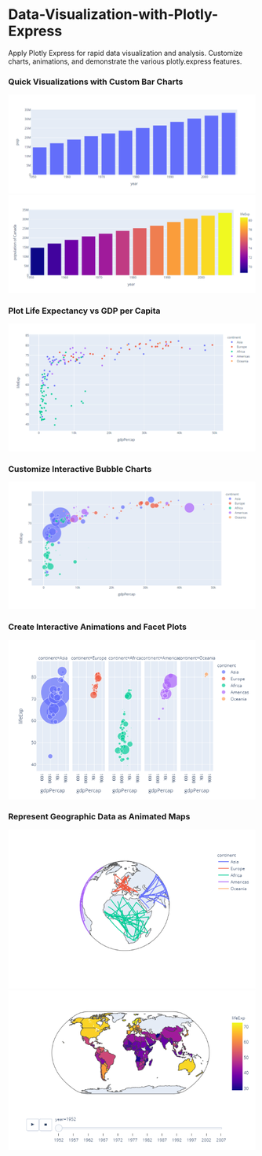 # Data-Visualization-with-Plotly-Express
Apply Plotly Express for rapid data visualization and analysis. Customize charts, animations, and demonstrate the various plotly.express features.
### Quick Visualizations with Custom Bar Charts
![](images/1_barCapture.PNG)
![](images/2_barCapture.PNG)
### Plot Life Expectancy vs GDP per Capita
![](images/scatterCapture.PNG)
### Customize Interactive Bubble Charts
![](images/buCapture.PNG)
### Create Interactive Animations and Facet Plots
![](images/newplot.png)
### Represent Geographic Data as Animated Maps
![](images/globnewplot%20(1).png)
![](images/glob2newplot%20(1).png)
